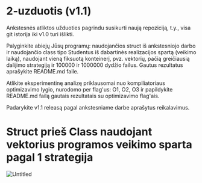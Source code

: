 # 2-uzduotis (v1.1)

Ankstesnės atliktos užduoties pagrindu susikurti naują repoziciją, t.y., visa git istorija iki v1.0 turi išlikti.

Palyginkite abiejų Jūsų programų: naudojančios struct iš ankstesniojo darbo ir naudojančio class tipo Studentus iš dabartinės realizacijos spartą (veikimo laiką), naudojant vieną fiksuotą konteinerį, pvz. vektorių, pačią greičiausią dalijimo strategiją ir 100000 ir 1000000 dydžio failus. Gautus rezultatus aprašykite README.md faile.

Atlikite eksperimentinę analizę priklausomai nuo kompiliatoriaus optimizavimo lygio, nurodomo per flag'us: O1, O2, O3 ir papildykite README.md failą gautais rezultatais su optimizavimo flag'ais.

Padarykite v1.1 releasą pagal ankstesniame darbe aprašytus reikalavimus.

# Struct prieš Class naudojant vektorius programos veikimo sparta pagal 1 strategija
![Untitled](https://user-images.githubusercontent.com/91048600/144633878-9e8abe3d-bea7-4900-8b7d-3e1db84b7e80.png)
